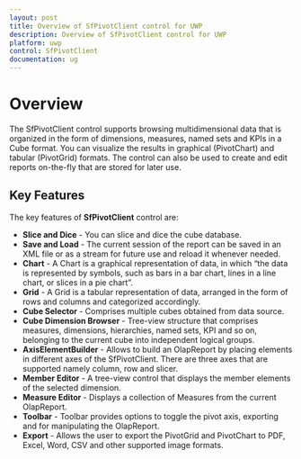```yaml
---
layout: post
title: Overview of SfPivotClient control for UWP
description: Overview of SfPivotClient control for UWP
platform: uwp
control: SfPivotClient
documentation: ug
---
```


# Overview 

The SfPivotClient control supports browsing multidimensional data that is organized in the form of dimensions, measures, named sets and KPIs in a Cube format. You can visualize the results in graphical (PivotChart) and tabular (PivotGrid) formats. The control can also be used to create and edit reports on-the-fly that are stored for later use. 

## Key Features

The key features of **SfPivotClient** control are: 

* **Slice and Dice** - You can slice and dice the cube database.
* **Save and Load** - The current session of the report can be saved in an XML file or as a stream for future use and reload it whenever needed.
* **Chart** - A Chart is a graphical representation of data, in which “the data is represented by symbols, such as bars in a bar chart, lines in a line chart, or slices in a pie chart”.
* **Grid** - A Grid is a tabular representation of data, arranged in the form of rows and columns and categorized accordingly.
* **Cube Selector** - Comprises multiple cubes obtained from data source.
* **Cube Dimension Browser** - Tree-view structure that comprises measures, dimensions, hierarchies, named sets, KPI and so on, belonging to the current cube into independent logical groups.
* **AxisElementBuilder** - Allows to build an OlapReport by placing elements in different axes of the SfPivotClient. There are three axes that are supported namely column, row and slicer.
* **Member Editor** - A tree-view control that displays the member elements of the selected dimension.
* **Measure Editor** - Displays a collection of Measures from the current OlapReport.   
* **Toolbar** - Toolbar provides options to toggle the pivot axis, exporting and for manipulating the OlapReport. 
* **Export** - Allows the user to export the PivotGrid and PivotChart to PDF, Excel, Word, CSV and other supported image formats.
